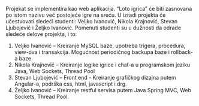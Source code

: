 Projekat se implementira kao web aplikacija. “Loto igrica” će biti zasnovana po istom nazivu već postojeće igre na sreću. U izradi projekta će učestvovati sledeći studenti: Veljko Ivanović, Nikola Krajnović, Stevan Ljubojević i Željko Ivanović. Pomenuti studenti su u dužnosti da odrade sledeće delove projekta, i to:
1. Veljko Ivanović – Kreiranje MySQL baze, upotreba trigera, procedura, view-ova i transakcija. Mogućnost periodičnog backupa baze i rollback-a baze
2. Nikola Krajnović – Kreiranje logike igrice i chat-a u programskom jeziku Java, Web Sockets, Thread Pool
3. Stevan Ljubojević – Front end - Kreiranje grafičkog dizajna putem Angular-a, podrška css, html, javascript i drg.
4. Željko Ivanović – Kreiranje restful servisa putem Java Spring MVC, Web Sockets, Thread Pool.
